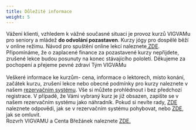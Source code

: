 ```yaml
---
title: Důležité informace
weight: 5
---
```

Vážení klienti, 
vzhledem k vážné současné situaci je provoz kurzů VIGVAMu pro seniory a mládež **do odvolání pozastaven**. Kurzy jógy pro dospělé běží v online režimu. Návod pro spuštění online lekcí naleznete[ ZDE](https://www.brezanek.cz/assets/1-dokumenty/online%20lekce%20n%C3%A1vod.pdf).\
Připomínáme, že o zaplacené finance za pozastavené kurzy nepřijdete, zrušené lekce budou posunuty na konec stávajícího pololetí.
Děkujeme za pochopení a přejeme pevné zdraví
Tým VIGVAMu\
\
Veškeré informace ke kurzům- cena, informace o lektorech, místo konání, začátek kurzu, zrušení lekce nebo obecné podmínky pro kurzy naleznete v našem [rezervačním systému](https://vigvam.webooker.eu/). Vše si můžete prohlédnout i bez předchozí registrace. V případě, že Vámi vybraný kurz je již obsazen, zapište se v našem rezervačním systému jako náhradník. Pokud si nevíte rady, [ZDE](https://vigvam.webooker.eu/HtmlContent?contentType=1) naleznete odpovědi, jak se v rezervačním systému pohybovat, nebo [ZDE](https://webooker.freshdesk.com/support/solutions/articles/19000065943-omluvy-a-n%C3%A1hrady-ze-strany-klienta-verze-pro-pc), jak se omluvit.\
Rozvrh VIGVAMU a Centa Břežánek naleznete [ZDE.](https://www.brezanek.cz/assets/1-dokumenty/rozvrh_1_pol_2020_21.pdf)